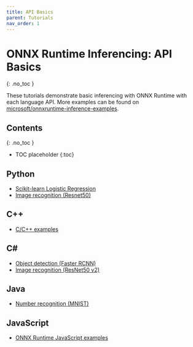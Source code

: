 ```yaml
---
title: API Basics
parent: Tutorials
nav_order: 1
---
```

# ONNX Runtime Inferencing: API Basics
{: .no_toc }

These tutorials demonstrate basic inferencing with ONNX Runtime with each language API. More examples can be found on [microsoft/onnxruntime-inference-examples](https://github.com/microsoft/onnxruntime-inference-examples).


## Contents
{: .no_toc }

* TOC placeholder
{:toc}


## Python
* [Scikit-learn Logistic Regression](https://microsoft.github.io/onnxruntime/python/tutorial.html)
* [Image recognition (Resnet50)](https://github.com/onnx/onnx-docker/blob/master/onnx-ecosystem/inference_demos/resnet50_modelzoo_onnxruntime_inference.ipynb)


## C++
* [C/C++ examples](https://github.com/microsoft/onnxruntime-inference-examples/tree/main/c_cxx)

## C#
* [Object detection (Faster RCNN)]()
* [Image recognition (ResNet50 v2)](../tutorials/resnet50_csharp.html)

## Java
* [Number recognition (MNIST)](../tutorials/mnist_java.html)

## JavaScript
* [ONNX Runtime JavaScript examples](https://github.com/microsoft/onnxruntime-inference-examples/tree/main/js)
